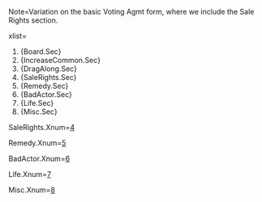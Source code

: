 
Note=Variation on the basic Voting Agmt form, where we include the Sale Rights section.

xlist=<ol><li>{Board.Sec}</li><li>{IncreaseCommon.Sec}</li><li>{DragAlong.Sec}</li><li>{SaleRights.Sec}</li><li>{Remedy.Sec}</li><li>{BadActor.Sec}</li><li>{Life.Sec}</li><li>{Misc.Sec}</li></ol>

SaleRights.Xnum=<a class='xref' href='{!!!}SaleRights.Sec'>4</a>

Remedy.Xnum=<a class='xref' href='{!!!}Remedy.Sec'>5</a>

BadActor.Xnum=<a class='xref' href='{!!!}BadActor.Sec'>6</a>

Life.Xnum=<a class='xref' href='{!!!}Life.Sec'>7</a>

Misc.Xnum=<a class='xref' href='{!!!}Misc.Sec'>8</a>
